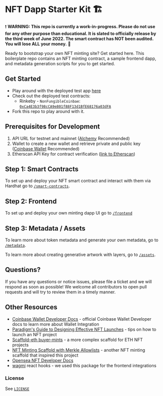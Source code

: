 # NFT Dapp Starter Kit 🏗️

❗ **WARNING: This repo is currently a work-in-progress. Please do not use for any other purpose than educational. It is slated to officially release by the third week of June 2022. The smart contract has NOT been audited. You will lose ALL your money.** 🔴

Ready to bootstrap your own NFT minting site? Get started here. This boilerplate repo contains an NFT minting contract, a sample frontend dapp, and metadata generation scripts for you to get started.

## Get Started

- Play around with the deployed test app [here](https://nft-dapp-starter-kit-v2.vercel.app/)
- Check out the deployed test contracts:
  - Rinkeby - `NonFungibleCoinbae`: [`0xCa4E3b3f98cCA9e801f88F13d1BfE68176a03dFA`](https://rinkeby.etherscan.io/address/0xCa4E3b3f98cCA9e801f88F13d1BfE68176a03dFA)
- Fork this repo to play around with it.

## Prerequisites for Development

1. API URL for testnet and mainnet ([Alchemy](https://dashboard.alchemyapi.io/) Recommended)
2. Wallet to create a new wallet and retrieve private and public key ([Coinbase Wallet](https://chrome.google.com/webstore/detail/coinbase-wallet-extension/hnfanknocfeofbddgcijnmhnfnkdnaad?hl=en) Recommended)
3. Etherscan API Key for contract verification ([link to Etherscan](https://etherscan.io/))

## Step 1: Smart Contracts

To set up and deploy your NFT smart contract and interact with them via Hardhat go to [`/smart-contracts`](smart-contracts).

## Step 2: Frontend

To set up and deploy your own minting dapp UI go to [`/frontend`](frontend)

## Step 3: Metadata / Assets

To learn more about token metadata and generate your own metadata, go to [`/metadata`](metadata).

To learn more about creating generative artwork with layers, go to [`/assets`](assets).

## Questions?

If you have any questions or notice issues, please file a ticket and we will respond as soon as possible! We welcome all contributors to open pull requests and will try to review them in a timely manner.

## Other Resources

- [Coinbase Wallet Developer Docs](https://docs.cloud.coinbase.com/wallet-sdk/docs) - official Coinbase Wallet Developer docs to learn more about Wallet Integration
- [Paradigm's Guide to Designing Effective NFT Launches](https://www.paradigm.xyz/2021/10/a-guide-to-designing-effective-nft-launches) - tips on how to launch an NFT project
- [Scaffold-eth buyer-mints](https://github.com/scaffold-eth/scaffold-eth/tree/buyer-mints-nft) - a more complex scaffold for ETH NFT projects
- [NFT Minting Scaffold with Merkle Allowlists](https://github.com/straightupjac/nft-merkle-allowlist-scaffold) - another NFT minting scaffold that inspired this project
- [Opensea NFT Developer Docs](https://docs.opensea.io/)
- [wagmi](https://github.com/tmm/wagmi) react hooks - we used this package for the frontend integrations

### License

See [`LICENSE`](/LICENSE)

